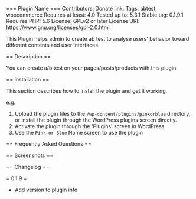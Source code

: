 === Plugin Name ===
Contributors: 
Donate link: 
Tags: abtest, woocommerce
Requires at least: 4.0
Tested up to: 5.3.1
Stable tag: 0.1.9.1
Requires PHP: 5.6
License: GPLv2 or later
License URI: https://www.gnu.org/licenses/gpl-2.0.html

This Plugin helps admin to create ab test to analyse users' behavior toward different contents and user interfaces.

== Description ==

You can create a/b test on your pages/posts/products with this plugin.

== Installation ==

This section describes how to install the plugin and get it working.

e.g.

1. Upload the plugin files to the `/wp-content/plugins/pinkorblue` directory, or install the plugin through the WordPress plugins screen directly.
2. Activate the plugin through the 'Plugins' screen in WordPress
3. Use the `Pink or Blue` Name screen to use the plugin


== Frequently Asked Questions ==



== Screenshots ==


== Changelog ==

= 0.1.9 =
* Add version to plugin info
